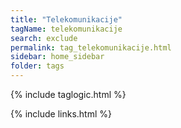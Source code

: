```yaml
---
title: "Telekomunikacije"
tagName: telekomunikacije
search: exclude
permalink: tag_telekomunikacije.html
sidebar: home_sidebar
folder: tags
---
```

{% include taglogic.html %}

{% include links.html %}
